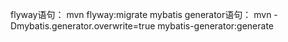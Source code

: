 flyway语句：  mvn flyway:migrate
mybatis generator语句： mvn -Dmybatis.generator.overwrite=true mybatis-generator:generate
